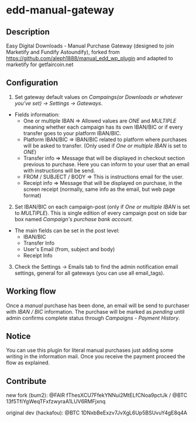 edd-manual-gateway
==================

Description
--------------
Easy Digital Downloads - Manual Purchase Gateway (designed to join Marketify and Fundify Astoundify), forked from https://github.com/aleph1888/manual_edd_wp_plugin and adapted to marketify for getfaircoin.net


Configuration
--------------
1) Set gateway default values on *Campaings(or Downloads or whatever you've set) -> Settings -> Gateways*.

- Fields information:
	* One or multiple IBAN => Allowed values are *ONE* and *MULTIPLE* meaning whether each campaign has its own IBAN/BIC or if every transfer goes to your platform IBAN/BIC.
	* Platform IBAN/BIC => IBAN/BIC related to platform where purchases will be asked to transfer. (Only used if *One or multiple IBAN* is set to *ONE*)
	* Transfer info => Message that will be displayed in checkout section previous to purchase. Here you can inform to your user that an email with instructions will be send.
	* FROM / SUBJECT / BODY => This is instructions email for the user.
	* Receipt info => Message that will be displayed on purchase, in the screen receipt (normally, same info as the email, but web page format)

2) Set IBAN/BIC on each campaign-post (only if *One or multiple IBAN* is set to *MULTIPLE*). This is single edition of every campaign post on side bar box named *Campaign's purchase bank account*.

- The main fields can be set in the post level:
	* IBAN/BIC
	* Transfer Info
	* User's Email (from, subject and body)
	* Receipt Info

3) Check the Settings -> Emails tab to find the admin notification email settings, general for all gateways (you can use all email_tags).

 
Working flow
--------------
Once a *manual* purchase has been done, an email will be send to purchaser with *IBAN / BIC* information. The purchase will be marked as *pending* until admin confirms complete status through *Campaigns - Payment History*.


Notice
--------------
You can use this plugin for literal manual purchases just adding some writing in the information mail. Once you receive the payment proceed the flow as explained.


Contribute
--------------
new fork (bum2): @FAIR fThesXCU7FfekYNNui2MtELfCNoa9pctJk / @BTC 13f5TfiYgWeqTFxfzwyraA1LUV6RMFjxnq

original dev (hackafou): @BTC 1DNxbBeExzv7JvXgL6Up5BSUvuY4gE8q4A
